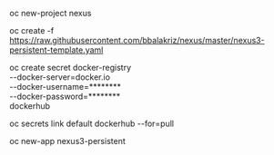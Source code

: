 oc new-project nexus

oc create -f https://raw.githubusercontent.com/bbalakriz/nexus/master/nexus3-persistent-template.yaml

oc create secret docker-registry \
   --docker-server=docker.io \
   --docker-username=******** \
   --docker-password=******** \
   dockerhub
   
oc secrets link default dockerhub --for=pull

oc new-app nexus3-persistent
